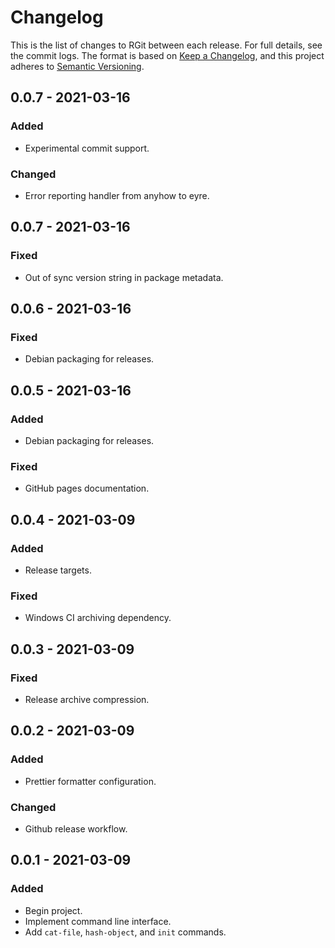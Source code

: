 # Changelog

This is the list of changes to RGit between each release. For full details, see
the commit logs. The format is based on
[Keep a Changelog](https://keepachangelog.com/en/1.0.0/), and this project
adheres to [Semantic Versioning](https://semver.org/spec/v2.0.0.html).

## 0.0.7 - 2021-03-16

### Added

- Experimental commit support.

### Changed

- Error reporting handler from anyhow to eyre.

## 0.0.7 - 2021-03-16

### Fixed

- Out of sync version string in package metadata.

## 0.0.6 - 2021-03-16

### Fixed

- Debian packaging for releases.

## 0.0.5 - 2021-03-16

### Added

- Debian packaging for releases.

### Fixed

- GitHub pages documentation.

## 0.0.4 - 2021-03-09

### Added

- Release targets.

### Fixed

- Windows CI archiving dependency.

## 0.0.3 - 2021-03-09

### Fixed

- Release archive compression.

## 0.0.2 - 2021-03-09

### Added

- Prettier formatter configuration.

### Changed

- Github release workflow.

## 0.0.1 - 2021-03-09

### Added

- Begin project.
- Implement command line interface.
- Add `cat-file`, `hash-object`, and `init` commands.
